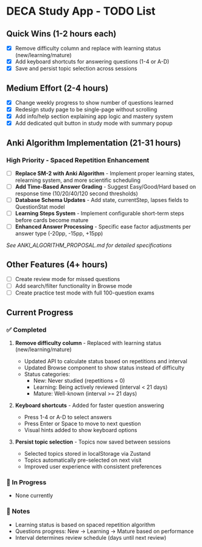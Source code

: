# DECA Study App - TODO List

## Quick Wins (1-2 hours each)
- [x] Remove difficulty column and replace with learning status (new/learning/mature)
- [x] Add keyboard shortcuts for answering questions (1-4 or A-D)
- [x] Save and persist topic selection across sessions

## Medium Effort (2-4 hours)
- [x] Change weekly progress to show number of questions learned
- [x] Redesign study page to be single-page without scrolling
- [x] Add info/help section explaining app logic and mastery system
- [x] Add dedicated quit button in study mode with summary popup

## Anki Algorithm Implementation (21-31 hours)

### High Priority - Spaced Repetition Enhancement
- [ ] **Replace SM-2 with Anki Algorithm** - Implement proper learning states, relearning system, and more scientific scheduling
- [ ] **Add Time-Based Answer Grading** - Suggest Easy/Good/Hard based on response time (10/20/40/120 second thresholds)
- [ ] **Database Schema Updates** - Add state, currentStep, lapses fields to QuestionStat model
- [ ] **Learning Steps System** - Implement configurable short-term steps before cards become mature
- [ ] **Enhanced Answer Processing** - Specific ease factor adjustments per answer type (-20pp, -15pp, +15pp)

*See ANKI_ALGORITHM_PROPOSAL.md for detailed specifications*

## Other Features (4+ hours)
- [ ] Create review mode for missed questions
- [ ] Add search/filter functionality in Browse mode
- [ ] Create practice test mode with full 100-question exams

## Current Progress

### ✅ Completed
1. **Remove difficulty column** - Replaced with learning status (new/learning/mature)
   - Updated API to calculate status based on repetitions and interval
   - Updated Browse component to show status instead of difficulty
   - Status categories:
     - New: Never studied (repetitions = 0)
     - Learning: Being actively reviewed (interval < 21 days)
     - Mature: Well-known (interval >= 21 days)

2. **Keyboard shortcuts** - Added for faster question answering
   - Press 1-4 or A-D to select answers
   - Press Enter or Space to move to next question
   - Visual hints added to show keyboard options

3. **Persist topic selection** - Topics now saved between sessions
   - Selected topics stored in localStorage via Zustand
   - Topics automatically pre-selected on next visit
   - Improved user experience with consistent preferences

### 🚧 In Progress
- None currently

### 📝 Notes
- Learning status is based on spaced repetition algorithm
- Questions progress: New → Learning → Mature based on performance
- Interval determines review schedule (days until next review)